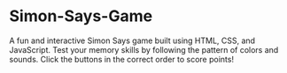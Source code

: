 # Simon-Says-Game
A fun and interactive Simon Says game built using HTML, CSS, and JavaScript. Test your memory skills by following the pattern of colors and sounds. Click the buttons in the correct order to score points!
